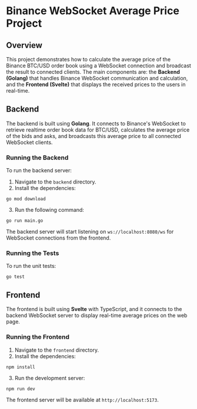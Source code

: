 # Binance WebSocket Average Price Project

## Overview

This project demonstrates how to calculate the average price of the Binance BTC/USD order book using a WebSocket connection and broadcast the result to connected clients. The main components are: the **Backend (Golang)** that handles Binance WebSocket communication and calculation, and the **Frontend (Svelte)** that displays the received prices to the users in real-time.

## Backend

The backend is built using **Golang**. It connects to Binance's WebSocket to retrieve realtime order book data for BTC/USD, calculates the average price of the bids and asks, and broadcasts this average price to all connected WebSocket clients.

### Running the Backend

To run the backend server:

1. Navigate to the `backend` directory.
2. Install the dependencies:

```
go mod download
```

3. Run the following command:

```
go run main.go
```

The backend server will start listening on `ws://localhost:8080/ws` for WebSocket connections from the frontend.

### Running the Tests

To run the unit tests:

```
go test
```

## Frontend

The frontend is built using **Svelte** with TypeScript, and it connects to the backend WebSocket server to display real-time average prices on the web page.

### Running the Frontend

1. Navigate to the `frontend` directory.
2. Install the dependencies:

```
npm install
```

3. Run the development server:

```
npm run dev
```

The frontend server will be available at `http://localhost:5173`.
